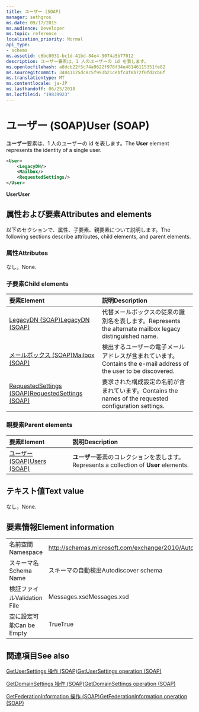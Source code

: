 ```yaml
---
title: ユーザー (SOAP)
manager: sethgros
ms.date: 09/17/2015
ms.audience: Developer
ms.topic: reference
localization_priority: Normal
api_type:
- schema
ms.assetid: c6bc0031-bc1d-41bd-84e4-9074a5b77012
description: ユーザー要素は、1 人のユーザーの id を表します。
ms.openlocfilehash: a8dcb22f5c74a9622f978f34e48146115351fe82
ms.sourcegitcommit: 34041125dc8c5f993b21cebfc4f8b72f0fd2cb6f
ms.translationtype: MT
ms.contentlocale: ja-JP
ms.lasthandoff: 06/25/2018
ms.locfileid: "19839923"
---
```

# <a name="user-soap"></a><span data-ttu-id="fe6e7-103">ユーザー (SOAP)</span><span class="sxs-lookup"><span data-stu-id="fe6e7-103">User (SOAP)</span></span>

<span data-ttu-id="fe6e7-104">**ユーザー**要素は、1 人のユーザーの id を表します。</span><span class="sxs-lookup"><span data-stu-id="fe6e7-104">The **User** element represents the identity of a single user.</span></span> 
  
```XML
<User>
    <LegacyDN/>
    <Mailbox/>
    <RequestedSettings/>
</User>
```

 <span data-ttu-id="fe6e7-105">**User**</span><span class="sxs-lookup"><span data-stu-id="fe6e7-105">**User**</span></span>
## <a name="attributes-and-elements"></a><span data-ttu-id="fe6e7-106">属性および要素</span><span class="sxs-lookup"><span data-stu-id="fe6e7-106">Attributes and elements</span></span>

<span data-ttu-id="fe6e7-107">以下のセクションで、属性、子要素、親要素について説明します。</span><span class="sxs-lookup"><span data-stu-id="fe6e7-107">The following sections describe attributes, child elements, and parent elements.</span></span>
  
### <a name="attributes"></a><span data-ttu-id="fe6e7-108">属性</span><span class="sxs-lookup"><span data-stu-id="fe6e7-108">Attributes</span></span>

<span data-ttu-id="fe6e7-109">なし。</span><span class="sxs-lookup"><span data-stu-id="fe6e7-109">None.</span></span>
  
### <a name="child-elements"></a><span data-ttu-id="fe6e7-110">子要素</span><span class="sxs-lookup"><span data-stu-id="fe6e7-110">Child elements</span></span>

|<span data-ttu-id="fe6e7-111">**要素**</span><span class="sxs-lookup"><span data-stu-id="fe6e7-111">**Element**</span></span>|<span data-ttu-id="fe6e7-112">**説明**</span><span class="sxs-lookup"><span data-stu-id="fe6e7-112">**Description**</span></span>|
|:-----|:-----|
|[<span data-ttu-id="fe6e7-113">LegacyDN (SOAP)</span><span class="sxs-lookup"><span data-stu-id="fe6e7-113">LegacyDN (SOAP)</span></span>](legacydn-soap.md) <br/> |<span data-ttu-id="fe6e7-114">代替メールボックスの従来の識別名を表します。</span><span class="sxs-lookup"><span data-stu-id="fe6e7-114">Represents the alternate mailbox legacy distinguished name.</span></span>  <br/> |
|[<span data-ttu-id="fe6e7-115">メールボックス (SOAP)</span><span class="sxs-lookup"><span data-stu-id="fe6e7-115">Mailbox (SOAP)</span></span>](mailbox-soap.md) <br/> |<span data-ttu-id="fe6e7-116">検出するユーザーの電子メール アドレスが含まれています。</span><span class="sxs-lookup"><span data-stu-id="fe6e7-116">Contains the e-mail address of the user to be discovered.</span></span>  <br/> |
|[<span data-ttu-id="fe6e7-117">RequestedSettings (SOAP)</span><span class="sxs-lookup"><span data-stu-id="fe6e7-117">RequestedSettings (SOAP)</span></span>](requestedsettings-soap.md) <br/> |<span data-ttu-id="fe6e7-118">要求された構成設定の名前が含まれています。</span><span class="sxs-lookup"><span data-stu-id="fe6e7-118">Contains the names of the requested configuration settings.</span></span>  <br/> |
   
### <a name="parent-elements"></a><span data-ttu-id="fe6e7-119">親要素</span><span class="sxs-lookup"><span data-stu-id="fe6e7-119">Parent elements</span></span>

|<span data-ttu-id="fe6e7-120">**要素**</span><span class="sxs-lookup"><span data-stu-id="fe6e7-120">**Element**</span></span>|<span data-ttu-id="fe6e7-121">**説明**</span><span class="sxs-lookup"><span data-stu-id="fe6e7-121">**Description**</span></span>|
|:-----|:-----|
|[<span data-ttu-id="fe6e7-122">ユーザー (SOAP)</span><span class="sxs-lookup"><span data-stu-id="fe6e7-122">Users (SOAP)</span></span>](users-soap.md) <br/> |<span data-ttu-id="fe6e7-123">**ユーザー**要素のコレクションを表します。</span><span class="sxs-lookup"><span data-stu-id="fe6e7-123">Represents a collection of **User** elements.</span></span>  <br/> |
   
## <a name="text-value"></a><span data-ttu-id="fe6e7-124">テキスト値</span><span class="sxs-lookup"><span data-stu-id="fe6e7-124">Text value</span></span>

<span data-ttu-id="fe6e7-125">なし。</span><span class="sxs-lookup"><span data-stu-id="fe6e7-125">None.</span></span>
  
## <a name="element-information"></a><span data-ttu-id="fe6e7-126">要素情報</span><span class="sxs-lookup"><span data-stu-id="fe6e7-126">Element information</span></span>

|||
|:-----|:-----|
|<span data-ttu-id="fe6e7-127">名前空間</span><span class="sxs-lookup"><span data-stu-id="fe6e7-127">Namespace</span></span>  <br/> |http://schemas.microsoft.com/exchange/2010/Autodiscover  <br/> |
|<span data-ttu-id="fe6e7-128">スキーマ名</span><span class="sxs-lookup"><span data-stu-id="fe6e7-128">Schema Name</span></span>  <br/> |<span data-ttu-id="fe6e7-129">スキーマの自動検出</span><span class="sxs-lookup"><span data-stu-id="fe6e7-129">Autodiscover schema</span></span>  <br/> |
|<span data-ttu-id="fe6e7-130">検証ファイル</span><span class="sxs-lookup"><span data-stu-id="fe6e7-130">Validation File</span></span>  <br/> |<span data-ttu-id="fe6e7-131">Messages.xsd</span><span class="sxs-lookup"><span data-stu-id="fe6e7-131">Messages.xsd</span></span>  <br/> |
|<span data-ttu-id="fe6e7-132">空に設定可能</span><span class="sxs-lookup"><span data-stu-id="fe6e7-132">Can be Empty</span></span>  <br/> |<span data-ttu-id="fe6e7-133">True</span><span class="sxs-lookup"><span data-stu-id="fe6e7-133">True</span></span>  <br/> |
   
## <a name="see-also"></a><span data-ttu-id="fe6e7-134">関連項目</span><span class="sxs-lookup"><span data-stu-id="fe6e7-134">See also</span></span>



[<span data-ttu-id="fe6e7-135">GetUserSettings 操作 (SOAP)</span><span class="sxs-lookup"><span data-stu-id="fe6e7-135">GetUserSettings operation (SOAP)</span></span>](getusersettings-operation-soap.md)
  
[<span data-ttu-id="fe6e7-136">GetDomainSettings 操作 (SOAP)</span><span class="sxs-lookup"><span data-stu-id="fe6e7-136">GetDomainSettings operation (SOAP)</span></span>](getdomainsettings-operation-soap.md)
  
[<span data-ttu-id="fe6e7-137">GetFederationInformation 操作 (SOAP)</span><span class="sxs-lookup"><span data-stu-id="fe6e7-137">GetFederationInformation operation (SOAP)</span></span>](getfederationinformation-operation-soap.md)

